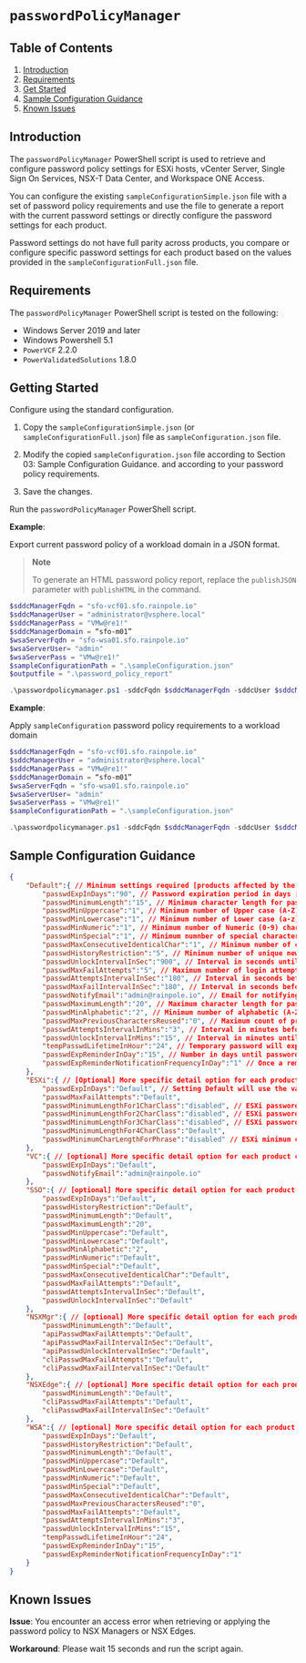 # `passwordPolicyManager`

## Table of Contents
1. [Introduction](#introduction)
2. [Requirements](#requirements)
3. [Get Started](#get-started)
4. [Sample Configuration Guidance](#sample-configuration-guidance)
5. [Known Issues](#known-issues)

## Introduction

The `passwordPolicyManager` PowerShell script is used to retrieve and configure password policy settings for ESXi hosts, vCenter Server, Single Sign On Services, NSX-T Data Center, and Workspace ONE Access.

You can configure the existing `sampleConfigurationSimple.json` file with a set of password policy requirements and use the file to generate a report with the current password settings or directly configure the password settings for each product.

Password settings do not have full parity across products, you compare or configure specific password settings for each product based on the values provided in the `sampleConfigurationFull.json` file.

## Requirements

The `passwordPolicyManager` PowerShell script is tested on the following:

- Windows Server 2019 and later
- Windows Powershell 5.1
- `PowerVCF` 2.2.0
- `PowerValidatedSolutions` 1.8.0

## Getting Started

Configure using the standard configuration.

1. Copy the `sampleConfigurationSimple.json` (or `sampleConfigurationFull.json`) file as `sampleConfiguration.json` file.

2. Modify the copied `sampleConfiguration.json` file according to Section 03: Sample Configuration Guidance. and according to your password policy requirements.

3. Save the changes.

Run the `passwordPolicyManager` PowerShell script.

**Example**:

Export current password policy of a workload domain in a JSON format.

> **Note**
>
> To generate an HTML password policy report, replace the `publishJSON` parameter with `publishHTML` in the command.

```powershell
$sddcManagerFqdn = "sfo-vcf01.sfo.rainpole.io"
$sddcManagerUser = "administrator@vsphere.local"
$sddcManagerPass = "VMw@re1!"
$sddcManagerDomain = “sfo-m01”
$wsaServerFqdn = "sfo-wsa01.sfo.rainpole.io"
$wsaServerUser= "admin"
$wsaServerPass = "VMw@re1!"
$sampleConfigurationPath = ".\sampleConfiguration.json"
$outputfile = ".\password_policy_report"

.\passwordpolicymanager.ps1 -sddcFqdn $sddcManagerFqdn -sddcUser $sddcManagerUser -sddcPass $sddcManagerPass -sddcDomain $sddcManagerDomain -wsaFqdn $wsaServerFqdn -wsaUser $wsaServerUser -wsaPass $wsaServerPass -commonPolicyFile $sampleConfigurationPath -outputFile $outputfile -publishJSON
```

**Example**:

Apply `sampleConfiguration` password policy requirements to a workload domain

```powershell
$sddcManagerFqdn = "sfo-vcf01.sfo.rainpole.io"
$sddcManagerUser = "administrator@vsphere.local"
$sddcManagerPass = "VMw@re1!"
$sddcManagerDomain = “sfo-m01”
$wsaServerFqdn = "sfo-wsa01.sfo.rainpole.io"
$wsaServerUser= "admin"
$wsaServerPass = "VMw@re1!"
$sampleConfigurationPath = ".\sampleConfiguration.json"

.\passwordpolicymanager.ps1 -sddcFqdn $sddcManagerFqdn -sddcUser $sddcManagerUser -sddcPass $sddcManagerPass -sddcDomain $sddcManagerDomain -wsaFqdn $wsaServerFqdn -wsaUser $wsaServerUser -wsaPass $wsaServerPass -commonPolicyFile $sampleConfigurationPath -configurePasswordPolicy
```

## Sample Configuration Guidance

```json
{
	"Default":{ // Mininum settings required [products affected by the configuration].
		"passwdExpInDays":"90", // Password expiration period in days [ESXi, VC, SSO, WSA]; default password expires every 90 days.
		"passwdMinimumLength":"15", // Minimum character length for password in number of characters [ESXi, SSO, NSX, WSA]; default minimum is 15 characters.
		"passwdMinUppercase":"1", // Minimum number of Upper case (A-Z) characters within the password [SSO, WSA]; default minimum is 1 upper case character.
		"passwdMinLowercase":"1", // Minimum number of Lower case (a-z) characters within the password [SSO, WSA]; default minimum is 1 lower case character.
		"passwdMinNumeric":"1", // Minimum number of Numeric (0-9) characters within the password[SSO, WSA]; default minimum is 1 numeric character.
		"passwdMinSpecial":"1", // Minimum numnber of special characters within the password [SSO, WSA]; default minimum is 1 special character.
		"passwdMaxConsecutiveIdenticalChar":"1", // Minimum number of consecutive identical character within the password [SSO, WSA]; default is only 3 consecutive.
		"passwdHistoryRestriction":"5", // Minimum number of unique new passwords before an old password can be reused [SSO, WSA]; default is 5 unique password.
		"passwdUnlockIntervalInSec":"900", // Interval in seconds until a locked account automatically unlocks [SSO, WSA, NSX]; default is 15 mins
		"passwdMaxFailAttempts":"5", // Maximum number of login attempts before account auto lock [SSO, WSA]; default is 5 attempts.
		"passwdAttemptsIntervalInSec":"180", // Interval in seconds before login attempts counter resets [SSO, WSA]; default is 3 mins.
		"passwdMaxFailIntervalInSec":"180", // Interval in seconds before cli login attempts counter resets[SSO, NSX]; default is 3 mins.
		"passwdNotifyEmail":"admin@rainpole.io", // Email for notifying vCenter Server appliance password expiration date [VC].
		"passwdMaximumLength":"20", // Maximum character length for password in number of characters [SSO]; default is 20 characters.
		"passwdMinAlphabetic":"2", // Minimum number of alphabetic (A-Z,a-z) characters in the password [SSO]; default is 2 characters.
		"passwdMaxPreviousCharactersReused":"0", // Maximum count of previous character reused [WSA], example if this is set to 2 and an old password is "VMware" then new password cannot contain "VM"; default is 0 which is disabled.
		"passwdAttemptsIntervalInMins":"3", // Interval in minutes before login attempts counter resets[WSA]; default is 3 mins.
		"passwdUnlockIntervalInMins":"15", // Interval in minutes until a locked account automatically unlocks[WSA]; default is 15 mins.
		"tempPasswdLifetimeInHour":"24", // Temporary password will expire in how many hours[WSA]; default is 24 hours.
		"passwdExpReminderInDay":"15", // Number in days until password expiration before a reminder notice is send out[WSA]; default is 15 days.
		"passwdExpReminderNotificationFrequencyInDay":"1" // Once a reminder notice is send, number of duration before the next reminder notice is sent [WSA]; default is 1 day.
	},
	"ESXi":{ // [Optional] More specific detail option for each product can be set within the configuration JSON.
		"passwdExpInDays":"Default", // Setting Default will use the values set in the Default section
		"passwdMaxFailAttempts":"Default",
		"passwdMinimumLengthFor1CharClass":"disabled", // ESXi password character length required for 1 character class set, set "disable" for not allowing password to have 1 character class set.
		"passwdMinimumLengthFor2CharClass":"disabled", // ESXi password character length required for 2 character class set, set "disable" for not allowing password to have 2 character class set.
		"passwdMinimumLengthFor3CharClass":"disabled", // ESXi password character length required for 3 character class set, set "disable" for not allowing password to have 3 character class set.
		"passwdMinimumLengthFor4CharClass":"Default",
		"passwdMinimumCharLengthForPhrase":"disabled" // ESXi minimum character length for password phrase, set "disable" for not allowing password phrase.
	},
	"VC":{ // [optional] More specific detail option for each product can be set within the configuration JSON.
		"passwdExpInDays":"Default",
		"passwdNotifyEmail":"admin@rainpole.io"
	},
	"SSO":{ // [optional] More specific detail option for each product can be set within the configuration JSON.
		"passwdExpInDays":"Default",
		"passwdHistoryRestriction":"Default",
		"passwdMinimumLength":"Default",
		"passwdMaximumLength":"20",
		"passwdMinUppercase":"Default",
		"passwdMinLowercase":"Default",
		"passwdMinAlphabetic":"2",
		"passwdMinNumeric":"Default",
		"passwdMinSpecial":"Default",
		"passwdMaxConsecutiveIdenticalChar":"Default",
		"passwdMaxFailAttempts":"Default",
		"passwdAttemptsIntervalInSec":"Default",
		"passwdUnlockIntervalInSec":"Default"
	},
	"NSXMgr":{ // [optional] More specific detail option for each product can be set within the configuration JSON.
		"passwdMinimumLength":"Default",
		"apiPasswdMaxFailAttempts":"Default",
		"apiPasswdMaxFailIntervalInSec":"Default",
		"apiPasswdUnlockIntervalInSec":"Default",
		"cliPasswdMaxFailAttempts":"Default",
		"cliPasswdMaxFailIntervalInSec":"Default"
	},
	"NSXEdge":{ // [optional] More specific detail option for each product can be set within the configuration JSON.
		"passwdMinimumLength":"Default",
		"cliPasswdMaxFailAttempts":"Default",
		"cliPasswdMaxFailIntervalInSec":"Default"
	},
	"WSA":{ // [optional] More specific detail option for each product can be set within the configuration JSON.
		"passwdExpInDays":"Default",
		"passwdHistoryRestriction":"Default",
		"passwdMinimumLength":"Default",
		"passwdMinUppercase":"Default",
		"passwdMinLowercase":"Default",
		"passwdMinNumeric":"Default",
		"passwdMinSpecial":"Default",
		"passwdMaxConsecutiveIdenticalChar":"Default",
		"passwdMaxPreviousCharactersReused":"0",
		"passwdMaxFailAttempts":"Default",
		"passwdAttemptsIntervalInMins":"3",
		"passwdUnlockIntervalInMins":"15",
		"tempPasswdLifetimeInHour":"24",
		"passwdExpReminderInDay":"15",
		"passwdExpReminderNotificationFrequencyInDay":"1"
	}
}
```

## Known Issues

**Issue**: You encounter an access error when retrieving or applying the password policy to NSX Managers or NSX Edges.

**Workaround**: Please wait 15 seconds and run the script again.
